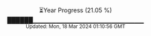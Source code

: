 <p align="center">
⏳Year Progress (21.05 %) <br>
██████▁▁▁▁▁▁▁▁▁▁▁▁▁▁▁▁▁▁▁▁▁▁▁▁ <br>
<sub>Updated: Mon, 18 Mar 2024 01:10:56 GMT</sub>
</p>

